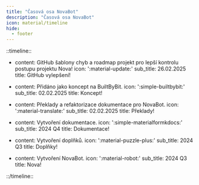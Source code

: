 ```yaml
---
title: "Časová osa NovaBot"
description: "Časová osa NovaBot"
icon: material/timeline
hide:
  - footer
---
```


::timeline::

- content: GitHub šablony chyb a roadmap projekt pro lepší kontrolu postupu projektu Nova!
  icon: ':material-update:'
  sub_title: 26.02.2025
  title: GitHub vylepšení!

- content: Přidáno jako koncept na BuiltByBit.
  icon: ':simple-builtbybit:'
  sub_title: 02.02.2025
  title: Koncept!

- content: Překlady a refaktorizace dokumentace pro NovaBot.
  icon: ':material-translate:'
  sub_title: 02.02.2025
  title: Překlady!

- content: Vytvoření dokumentace.
  icon: ':simple-materialformkdocs:'
  sub_title: 2024 Q4
  title: Dokumentace!

- content: Vytvoření doplňků.
  icon: ':material-puzzle-plus:'
  sub_title: 2024 Q3
  title: Doplňky!

- content: Vytvoření NovaBot.
  icon: ':material-robot:'
  sub_title: 2024 Q3
  title: Nova!

::/timeline::